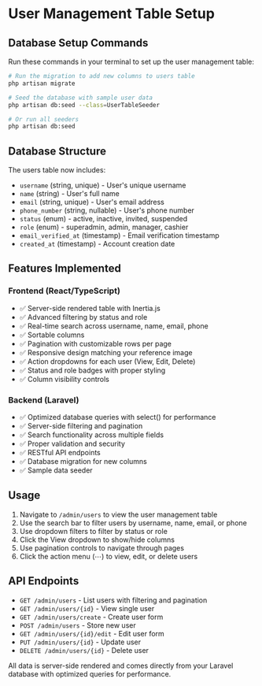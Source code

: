 # User Management Table Setup

## Database Setup Commands

Run these commands in your terminal to set up the user management table:

```bash
# Run the migration to add new columns to users table
php artisan migrate

# Seed the database with sample user data
php artisan db:seed --class=UserTableSeeder

# Or run all seeders
php artisan db:seed
```

## Database Structure

The users table now includes:
- `username` (string, unique) - User's unique username
- `name` (string) - User's full name  
- `email` (string, unique) - User's email address
- `phone_number` (string, nullable) - User's phone number
- `status` (enum) - active, inactive, invited, suspended
- `role` (enum) - superadmin, admin, manager, cashier
- `email_verified_at` (timestamp) - Email verification timestamp
- `created_at` (timestamp) - Account creation date

## Features Implemented

### Frontend (React/TypeScript)
- ✅ Server-side rendered table with Inertia.js
- ✅ Advanced filtering by status and role
- ✅ Real-time search across username, name, email, phone
- ✅ Sortable columns
- ✅ Pagination with customizable rows per page
- ✅ Responsive design matching your reference image
- ✅ Action dropdowns for each user (View, Edit, Delete)
- ✅ Status and role badges with proper styling
- ✅ Column visibility controls

### Backend (Laravel)
- ✅ Optimized database queries with select() for performance
- ✅ Server-side filtering and pagination
- ✅ Search functionality across multiple fields
- ✅ Proper validation and security
- ✅ RESTful API endpoints
- ✅ Database migration for new columns
- ✅ Sample data seeder

## Usage

1. Navigate to `/admin/users` to view the user management table
2. Use the search bar to filter users by username, name, email, or phone
3. Use dropdown filters to filter by status or role  
4. Click the View dropdown to show/hide columns
5. Use pagination controls to navigate through pages
6. Click the action menu (⋯) to view, edit, or delete users

## API Endpoints

- `GET /admin/users` - List users with filtering and pagination
- `GET /admin/users/{id}` - View single user
- `GET /admin/users/create` - Create user form
- `POST /admin/users` - Store new user
- `GET /admin/users/{id}/edit` - Edit user form  
- `PUT /admin/users/{id}` - Update user
- `DELETE /admin/users/{id}` - Delete user

All data is server-side rendered and comes directly from your Laravel database with optimized queries for performance.
